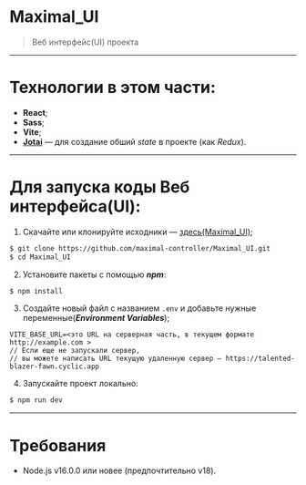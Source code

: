 # Maximal_UI

> Веб интерфейс(UI) проекта

---

# Технологии в этом части:
- **React**;
- **Sass**;
- **Vite**;
- **[Jotai](https://jotai.org)** — для создание обший *state* в проекте (как *Redux*).

---

# Для запуска коды Веб интерфейса(UI):

1. Скачайте или клонируйте исходники — [здесь(Maximal_UI)](https://github.com/maximal-controller/Maximal_UI);
```bash
$ git clone https://github.com/maximal-controller/Maximal_UI.git
$ cd Maximal_UI
```

2. Установите пакеты с помощью ***npm***:
```bash
$ npm install 
```

3. Создайте новый файл с названием `.env` и добавьте нужные переменные(***Environment Variables***);
```env
VITE_BASE_URL=<это URL на серверная часть, в текущем формате http://example.com >
// Если еще не запускали сервер,
// вы можете написать URL текущую удаленную сервер — https://talented-blazer-fawn.cyclic.app
```

4. Запускайте проект локально:
```bash
$ npm run dev
```

---

# Требования
- Node.js v16.0.0 или новее (предпочтительно v18).
